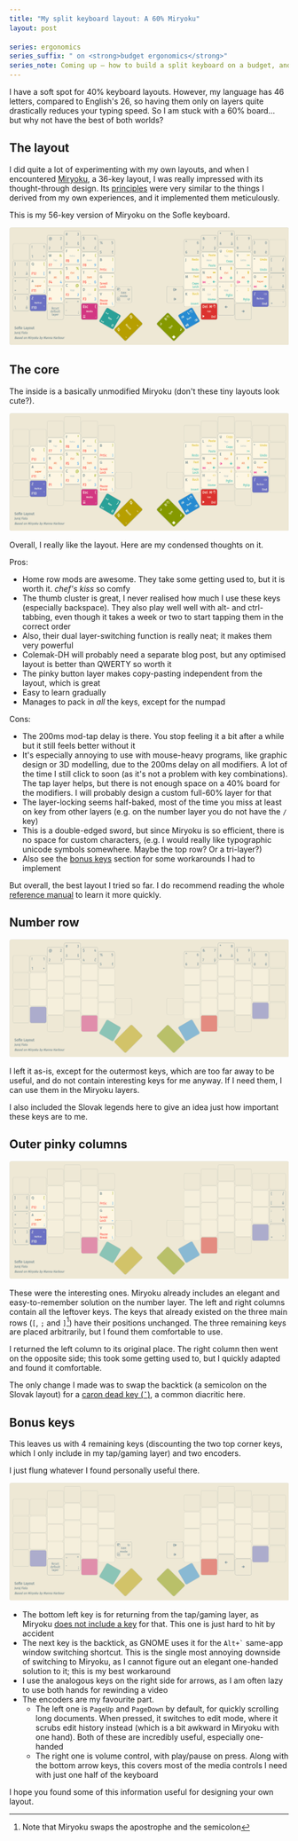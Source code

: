 ```yaml
---
title: "My split keyboard layout: A 60% Miryoku"
layout: post

series: ergonomics
series_suffix: " on <strong>budget ergonomics</strong>"
series_note: Coming up – how to build a split keyboard on a budget, and how to make do without one if you are on an even tighter one.
---
```


I have a soft spot for 40% keyboard layouts. However, my language has 46 letters, compared to English's 26, so having them only on layers quite drastically reduces your typing speed. So I am stuck with a 60% board... but why not have the best of both worlds?

## The layout

I did quite a lot of experimenting with my own layouts, and when I encountered [Miryoku][miryoku], a 36-key layout, I was really impressed with its thought-through design. Its [principles][principles] were very similar to the things I derived from my own experiences, and it implemented them meticulously.

This is my 56-key version of Miryoku on the Sofle keyboard.

[![The layout](/assets/img/sofle-layout/reference.png)](http://www.keyboard-layout-editor.com/#/gists/8213f2479b8b08d5406ddc5c9c08c135)

## The core

The inside is a basically unmodified Miryoku (don't these tiny layouts look cute?).

![Miryoku on the inside](/assets/img/sofle-layout/miryoku.png)

Overall, I really like the layout. Here are my condensed thoughts on it.

Pros:

- Home row mods are awesome. They take some getting used to, but it is worth it. _chef's kiss_ so comfy
- The thumb cluster is great, I never realised how much I use these keys (especially backspace). They also play well well with alt- and ctrl-tabbing, even though it takes a week or two to start tapping them in the correct order
- Also, their dual layer-switching function is really neat; it makes them very powerful
- Colemak-DH will probably need a separate blog post, but any optimised layout is better than QWERTY so worth it
- The pinky button layer makes copy-pasting independent from the layout, which is great
- Easy to learn gradually
- Manages to pack in _all_ the keys, except for the numpad

Cons:

- The 200ms mod-tap delay is there. You stop feeling it a bit after a while but it still feels better without it
- It's especially annoying to use with mouse-heavy programs, like graphic design or 3D modelling, due to the 200ms delay on all modifiers. A lot of the time I still click to soon (as it's not a problem with key combinations). The tap layer helps, but there is not enough space on a 40% board for the modifiers. I will probably design a custom full-60% layer for that
- The layer-locking seems half-baked, most of the time you miss at least on key from other layers (e.g. on the number layer you do not have the `/` key)
- This is a double-edged sword, but since Miryoku is so efficient, there is no space for custom characters, (e.g. I would really like typographic unicode symbols somewhere. Maybe the top row? Or a tri-layer?)
- Also see the [bonus keys](#bonus-keys) section for some workarounds I had to implement

But overall, the best layout I tried so far. I do recommend reading the whole [reference manual][reference] to learn it more quickly.

## Number row

![The number row](/assets/img/sofle-layout/number-row.png)

I left it as-is, except for the outermost keys, which are too far away to be useful, and do not contain interesting keys for me anyway. If I need them, I can use them in the Miryoku layers.

I also included the Slovak legends here to give an idea just how important these keys are to me.

## Outer pinky columns

![The outer pinky columns](/assets/img/sofle-layout/outer-pinky-columns.png)

These were the interesting ones. Miryoku already includes an elegant and easy-to-remember solution on the number layer. The left and right columns contain all the leftover keys. The keys that already existed on the three main rows (`[`, `;` and `]`[^apostrophe]) have their positions unchanged. The three remaining keys are placed arbitrarily, but I found them comfortable to use.

[^apostrophe]: Note that Miryoku swaps the apostrophe and the semicolon

I returned the left column to its original place. The right column then went on the opposite side; this took some getting used to, but I quickly adapted and found it comfortable.

The only change I made was to swap the backtick (a semicolon on the Slovak layout) for a [caron dead key (`ˇ`)][caron], a common diacritic here.

## Bonus keys

This leaves us with 4 remaining keys (discounting the two top corner keys, which I only include in my tap/gaming layer) and two encoders.

I just flung whatever I found personally useful there.

![The bonus keys](/assets/img/sofle-layout/bonus-keys.png)

- The bottom left key is for returning from the tap/gaming layer, as Miryoku [does not include a key][tap-exit] for that. This one is just hard to hit by accident
- The next key is the backtick, as GNOME uses it for the `` Alt+` `` same-app window switching shortcut. This is the single most annoying downside of switching to Miryoku, as I cannot figure out an elegant one-handed solution to it; this is my best workaround
- I use the analogous keys on the right side for arrows, as I am often lazy to use both hands for rewinding a video
- The encoders are my favourite part.
  - The left one is `PageUp` and `PageDown` by default, for quickly scrolling long documents. When pressed, it switches to edit mode, where it scrubs edit history instead (which is a bit awkward in Miryoku with one hand). Both of these are incredibly useful, especially one-handed
  - The right one is volume control, with play/pause on press. Along with the bottom arrow keys, this covers most of the media controls I need with just one half of the keyboard

I hope you found some of this information useful for designing your own layout.

[miryoku]: https://github.com/manna-harbour/miryoku
[principles]: https://github.com/manna-harbour/miryoku/tree/master/docs/reference#general-principles
[reference]: https://github.com/manna-harbour/miryoku/tree/master/docs/reference
[caron]: https://en.wikipedia.org/wiki/Caron
[tap-exit]: https://github.com/manna-harbour/miryoku/tree/master/docs/reference#additional-features

